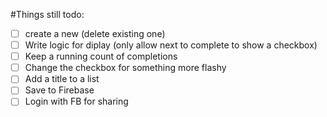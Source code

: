 #Things still todo:
 - [ ] create a new (delete existing one)
 - [ ] Write logic for diplay (only allow next to complete to show a checkbox)
 - [ ] Keep a running count of completions
 - [ ] Change the checkbox for something more flashy
 - [ ] Add a title to a list
 - [ ] Save to Firebase
 - [ ] Login with FB for sharing

